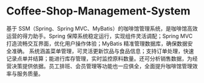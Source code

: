 # Coffee-Shop-Management-System
基于 SSM（Spring、Spring MVC、MyBatis）的咖啡馆管理系统，是咖啡馆高效运营的得力助手。Spring 保障系统稳定运行，实现组件灵活调配；Spring MVC 打造流畅交互界面，优化用户操作体验；MyBatis 精准管理数据库，确保数据安全准确。  系统涵盖菜单管理，可灵活更新饮品与食品信息；支持订单处理，快速记录点单并结算；能进行库存管理，实时监控原料数量。还可分析销售数据，为经营决策提供依据。员工排班、会员管理等功能也一应俱全，全面提升咖啡馆管理效率与服务质量。 
